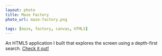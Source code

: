 ```yaml
---
layout: photo
title: Maze Factory
photo_url: maze-factory.png

tags: [maze, factory, canvas, HTML5]
---
```


An HTML5 application I built that explores the screen using a depth-first search. <a href='/p/maze-factory'>Check it out!</a>